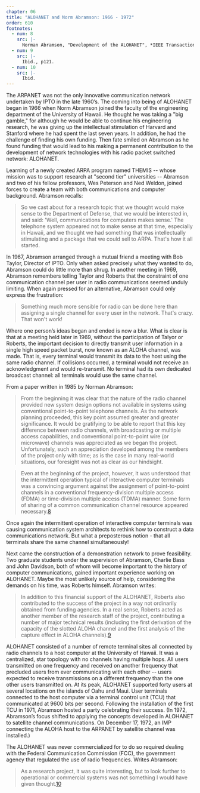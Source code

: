 ```yaml
---
chapter: 06
title: "ALOHANET and Norm Abramson: 1966 - 1972"
order: 610
footnotes:
  - num: 8
    src: |-
      Norman Abramson, "Development of the ALOHANET", *IEEE Transactions on Information Theory*, 1985, p119   
  - num: 9
    src: |- 
      Ibid., p121.
  - num: 10
    src: |- 
      Ibid.
---
```


The ARPANET was not the only innovative communication network undertaken by IPTO in the late 1960’s. The coming into being of ALOHANET began in 1966 when Norm Abramson joined the faculty of the engineering department of the University of Hawaii. He thought he was taking a "big gamble," for although he would be able to continue his engineering research, he was giving up the intellectual stimulation of Harvard and Stanford where he had spent the last seven years. In addition, he had the challenge of finding his own funding. Then fate smiled on Abramson as he found funding that would lead to his making a permanent contribution to the development of network technologies with his radio packet switched network: ALOHANET.

Learning of a newly created ARPA program named THEMIS -- whose mission was to support research at "second tier" universities -- Abramson and two of his fellow professors, Wes Peterson and Ned Weldon, joined forces to create a team with both communications and computer background. Abramson recalls:

>So we cast about for a research topic that we thought would make sense to the Department of Defense, that we would be interested in, and said: 'Well, communications for computers makes sense.' The telephone system appeared not to make sense at that time, especially in Hawaii, and we thought we had something that was intellectually stimulating and a package that we could sell to ARPA. That's how it all started.

In 1967, Abramson arranged through a mutual friend a meeting with Bob Taylor, Director of IPTO. Only when asked precisely what they wanted to do, Abramson could do little more than shrug. In another meeting in 1969, Abramson remembers telling Taylor and Roberts that the constraint of one communication channel per user in radio communications seemed unduly limiting. When again pressed for an alternative, Abramson could only express the frustration:

>Something much more sensible for radio can be done here than assigning a single channel for every user in the network. That's crazy. That won't work!

Where one person’s ideas began and ended is now a blur. What is clear is that at a meeting held later in 1969, without the participation of Talyor or Roberts, the important decision to directly transmit user information in a single high speed packet burst, now known as an ALOHA channel, was made. That is, every terminal would transmit its data to the host using the same radio channel. If collisions occurred, a terminal would not receive an acknowledgment and would re-transmit. No terminal had its own dedicated broadcast channel: all terminals would use the same channel.

From a paper written in 1985 by Norman Abramson:

>From the beginning it was clear that the nature of the radio channel provided new system design options not available in systems using conventional point-to-point telephone channels. As the network planning proceeded, this key point assumed greater and greater significance. It would be gratifying to be able to report that this key difference between radio channels, with broadcasting or multiple access capabilities, and conventional point-to-point wire (or microwave) channels was appreciated as we began the project. Unfortunately, such an appreciation developed among the members of the project only with time; as is the case in many real-world situations, our foresight was not as clear as our hindsight.

>Even at the beginning of the project, however, it was understood that the intermittent operation typical of interactive computer terminals was a convincing argument against the assignment of point-to-point channels in a conventional frequency-division multiple access (FDMA) or time-division multiple access (TDMA) manner. Some form of sharing of a common communication channel resource appeared necessary.<a name="fnloc8" href="#fn8">8</a>

Once again the intermittent operation of interactive computer terminals was causing communication system architects to rethink how to construct a data communications network. But what a preposterous notion - that all terminals share the same channel simultaneously!

Next came the construction of a demonstration network to prove feasibility. Two graduate students under the supervision of Abramson, Charlie Bass and John Davidson, both of whom will become important to the history of computer communications, gained important experience working on ALOHANET. Maybe the most unlikely source of help, considering the demands on his time, was Roberts himself. Abramson writes:

>In addition to this financial support of the ALOHANET, Roberts also contributed to the success of the project in a way not ordinarily obtained from funding agencies. In a real sense, Roberts acted as another member of the research staff of the project, contributing a number of major technical results (including the first derivation of the capacity of the slotted ALOHA channel and the first analysis of the capture effect in ALOHA channels).<a name="fnloc9" href="#fn9">9</a>

ALOHANET consisted of a number of remote terminal sites all connected by radio channels to a host computer at the University of Hawaii. It was a centralized, star topology with no channels having multiple hops. All users transmitted on one frequency and received on another frequency that precluded users from ever communicating with each other -- users expected to receive transmissions on a different frequency than the one other users transmitted on. At its peak, ALOHANET supported forty users at several locations on the islands of Oahu and Maui. User terminals connected to the host computer via a terminal control unit (TCU) that communicated at 9600 bits per second. Following the installation of the first TCU in 1971, Abramson hosted a party celebrating their success. (In 1972, Abramson’s focus shifted to applying the concepts developed in ALOHANET to satellite channel communications. On December 17, 1972, an IMP connecting the ALOHA host to the ARPANET by satellite channel was installed.)

The ALOHANET was never commercialized for to do so required dealing with the Federal Communication Commission (FCC), the government agency that regulated the use of radio frequencies. Writes Abramson:

>As a research project, it was quite interesting, but to look further to operational or commercial systems was not something I would have given thought.<a name="fnloc10" href="#fn10">10</a>
